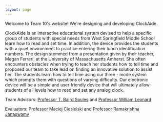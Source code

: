```yaml
---
layout: page
---
```

Welcome to Team 10's website! We're designing and developing ClockAide.

ClockAide is an interactive educational system devised to help a specific group of students with special needs from West Springfield Middle School learn how to read and set time. In addition, the device provides the students with a quiet environment to practice entering their lunch identification numbers. The design stemmed from a presentation given by their teacher, Megan Ferrari, at the University of Massachusetts Amherst. She often encounters obstacles when trying to teach her students how to tell time and proposed our team to take lead on finding an innovative solution to assist her. The students learn how to tell time using our three - mode system which prompts them with questions of varying difficulty. Our electronic device will be a simple and user friendly device that will ultimately allow students of all levels how to read and set any analog clock.

Team Advisors: [Professor T. Baird Soules](http://ece.umass.edu/faculty/baird-soules) and [Professor William Leonard](http://ece.umass.edu/faculty/william-leonard)

Evaluators: [Professor Maciej Ciesielski](http://ece.umass.edu/faculty/maciej-ciesielski) and [Professor Ramakrishna Janaswamy](http://ece.umass.edu/faculty/ramakrishna-janaswamy)

